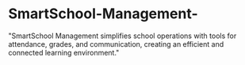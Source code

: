 # SmartSchool-Management-
"SmartSchool Management simplifies school operations with tools for attendance, grades, and communication, creating an efficient and connected learning environment."
